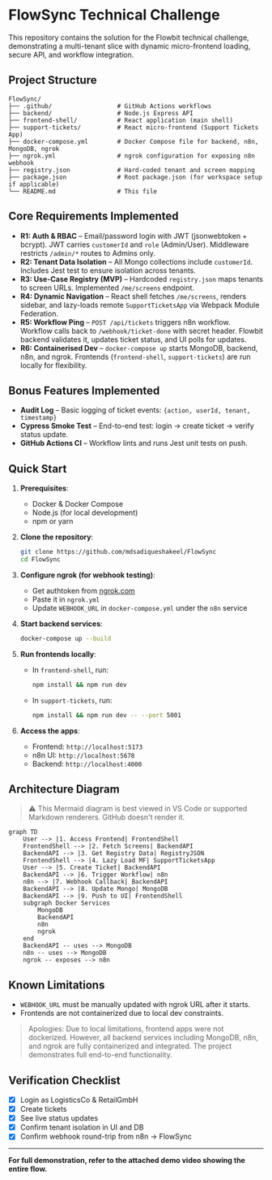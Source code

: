 # FlowSync Technical Challenge

This repository contains the solution for the Flowbit technical challenge, demonstrating a multi-tenant slice with dynamic micro-frontend loading, secure API, and workflow integration.

## Project Structure

```
FlowSync/
├── .github/                  # GitHub Actions workflows
├── backend/                  # Node.js Express API
├── frontend-shell/           # React application (main shell)
├── support-tickets/          # React micro-frontend (Support Tickets App)
├── docker-compose.yml        # Docker Compose file for backend, n8n, MongoDB, ngrok
├── ngrok.yml                 # ngrok configuration for exposing n8n webhook
├── registry.json             # Hard-coded tenant and screen mapping
├── package.json              # Root package.json (for workspace setup if applicable)
└── README.md                 # This file
```

## Core Requirements Implemented

*  **R1: Auth & RBAC** – Email/password login with JWT (jsonwebtoken + bcrypt). JWT carries `customerId` and `role` (Admin/User). Middleware restricts `/admin/*` routes to Admins only.
*  **R2: Tenant Data Isolation** – All Mongo collections include `customerId`. Includes Jest test to ensure isolation across tenants.
*  **R3: Use-Case Registry (MVP)** – Hardcoded `registry.json` maps tenants to screen URLs. Implemented `/me/screens` endpoint.
*  **R4: Dynamic Navigation** – React shell fetches `/me/screens`, renders sidebar, and lazy-loads remote `SupportTicketsApp` via Webpack Module Federation.
*  **R5: Workflow Ping** – `POST /api/tickets` triggers n8n workflow. Workflow calls back to `/webhook/ticket-done` with secret header. Flowbit backend validates it, updates ticket status, and UI polls for updates.
*  **R6: Containerised Dev** – `docker-compose up` starts MongoDB, backend, n8n, and ngrok. Frontends (`frontend-shell`, `support-tickets`) are run locally for flexibility.

##  Bonus Features Implemented

*  **Audit Log** – Basic logging of ticket events: `{action, userId, tenant, timestamp}`
*  **Cypress Smoke Test** – End-to-end test: login → create ticket → verify status update.
*  **GitHub Actions CI** – Workflow lints and runs Jest unit tests on push.

##  Quick Start

1. **Prerequisites**:

   * Docker & Docker Compose
   * Node.js (for local development)
   * npm or yarn

2. **Clone the repository**:

   ```bash
   git clone https://github.com/mdsadiqueshakeel/FlowSync
   cd FlowSync
   ```

3. **Configure ngrok (for webhook testing)**:

   * Get authtoken from [ngrok.com](https://ngrok.com/)
   * Paste it in `ngrok.yml`
   * Update `WEBHOOK_URL` in `docker-compose.yml` under the `n8n` service

4. **Start backend services**:

   ```bash
   docker-compose up --build
   ```

5. **Run frontends locally**:

   * In `frontend-shell`, run:

     ```bash
     npm install && npm run dev
     ```
   * In `support-tickets`, run:

     ```bash
     npm install && npm run dev -- --port 5001
     ```

6. **Access the apps**:

   * Frontend: `http://localhost:5173`
   * n8n UI: `http://localhost:5678`
   * Backend: `http://localhost:4000`

##  Architecture Diagram

> ⚠️ This Mermaid diagram is best viewed in VS Code or supported Markdown renderers. GitHub doesn't render it.

```mermaid
graph TD
    User --> |1. Access Frontend| FrontendShell
    FrontendShell --> |2. Fetch Screens| BackendAPI
    BackendAPI --> |3. Get Registry Data| RegistryJSON
    FrontendShell --> |4. Lazy Load MF| SupportTicketsApp
    User --> |5. Create Ticket| BackendAPI
    BackendAPI --> |6. Trigger Workflow| n8n
    n8n --> |7. Webhook Callback| BackendAPI
    BackendAPI --> |8. Update Mongo| MongoDB
    BackendAPI --> |9. Push to UI| FrontendShell
    subgraph Docker Services
        MongoDB
        BackendAPI
        n8n
        ngrok
    end
    BackendAPI -- uses --> MongoDB
    n8n -- uses --> MongoDB
    ngrok -- exposes --> n8n
```

##  Known Limitations

* `WEBHOOK_URL` must be manually updated with ngrok URL after it starts.
* Frontends are not containerized due to local dev constraints.

> Apologies: Due to local limitations, frontend apps were not dockerized. However, all backend services including MongoDB, n8n, and ngrok are fully containerized and integrated. The project demonstrates full end-to-end functionality.

##  Verification Checklist

* [x] Login as LogisticsCo & RetailGmbH
* [x] Create tickets
* [x] See live status updates
* [x] Confirm tenant isolation in UI and DB
* [x] Confirm webhook round-trip from n8n → FlowSync

---

**For full demonstration, refer to the attached demo video showing the entire flow.**
